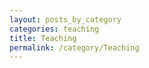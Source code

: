 ```yaml
---
layout: posts_by_category
categories: teaching
title: Teaching
permalink: /category/Teaching
---
```


